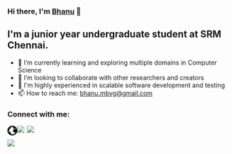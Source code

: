 <!--
I am Bhanu Gupta, currently a junior at SRM Institue of Science and Technology
- 🔭 I’m currently working on Electron and Django based applications
- 👯 I’m looking to collaborate on opensource projects in Python/JS/TS
- 🤔 I’m looking for help with Python CLIs
- ⭐️ I'm doing projects on time series analysis
- 📫 How to reach me: 
![Visitor Count](https://profile-counter.glitch.me/Bhanu-mbvg/count.svg)
![Top Langs](https://github-readme-stats.vercel.app/api/top-langs/?username=Bhanu-mbvg&layout=compact&count_private=true&hide=html,css,Jupyter%20Notebook&langs_count=12)
--> 

### Hi there, I'm [Bhanu][website] 👋

## I'm a junior year undergraduate student at SRM Chennai.
- 🌱 I’m currently learning and exploring multiple domains in Computer Science 
- 👯 I’m looking to collaborate with other researchers and creators
- 🔭 I'm highly experienced in scalable software development and testing 
- 📫 How to reach me: <a href="mailto:bhanu.mbvg@gmail.com">bhanu.mbvg@gmail.com</a>

### Connect with me:

[<img align="left" alt="bhanu-mbvg.github.io" width="22px" padding="5px" src="https://raw.githubusercontent.com/iconic/open-iconic/master/svg/globe.svg" />][website] [<img align="left" width="22px" padding="5px" src="https://cdn.jsdelivr.net/npm/simple-icons@v3/icons/twitter.svg" />][twitter] [<img align="left" width="22px" padding="5px" src="https://cdn.jsdelivr.net/npm/simple-icons@v3/icons/linkedin.svg" />][linkedin]
<br>

<img align="left" src="https://github-readme-stats.vercel.app/api?username=Bhanu-mbvg&count_private=true&hide=stars&show_icons=true&hide_border=true" />

[website]: https://bhanu-mbvg.github.io
[twitter]: https://twitter.com/
[linkedin]: https://www.linkedin.com/in/bvg

